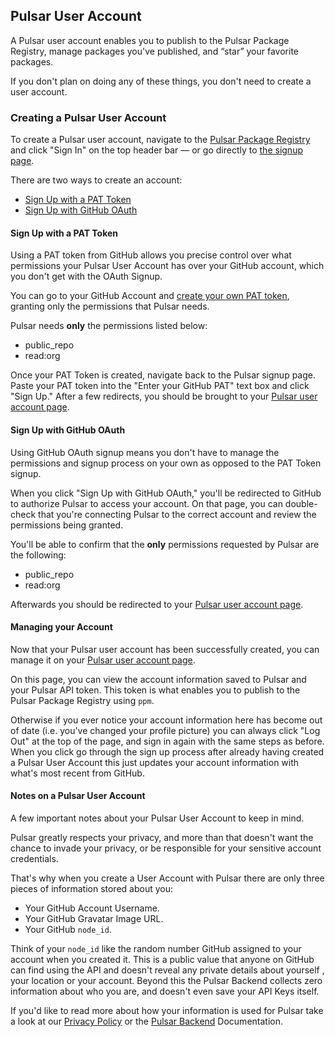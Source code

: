 ## Pulsar User Account

A Pulsar user account enables you to publish to the Pulsar Package Registry, manage packages you've published, and “star” your favorite packages.

If you don't plan on doing any of these things, you don't need to create a user account.

### Creating a Pulsar User Account

To create a Pulsar user account, navigate to the [Pulsar Package Registry](https://web.pulsar-edit.dev) and click "Sign In" on the top header bar — or go directly to [the signup page](https://web.pulsar-edit.dev/login).

There are two ways to create an account:

- [Sign Up with a PAT Token](#sign-up-with-a-pat-token)
- [Sign Up with GitHub OAuth](#sign-up-with-github-oauth)

#### Sign Up with a PAT Token

Using a PAT token from GitHub allows you precise control over what permissions your Pulsar User Account has over your GitHub account, which you don't get with the OAuth Signup.

You can go to your GitHub Account and [create your own PAT token](https://docs.github.com/en/authentication/keeping-your-account-and-data-secure/creating-a-personal-access-token), granting only the permissions that Pulsar needs.

Pulsar needs **only** the permissions listed below:

- public_repo
- read:org


Once your PAT Token is created, navigate back to the Pulsar signup page. Paste your PAT token into the "Enter your GitHub PAT" text box and click "Sign Up." After a few redirects, you should be brought to your [Pulsar user account page](https://web.pulsar-edit.dev/users).

#### Sign Up with GitHub OAuth

Using GitHub OAuth signup means you don't have to manage the permissions and signup process on your own as opposed to the PAT Token signup.

When you click "Sign Up with GitHub OAuth," you'll be redirected to GitHub to authorize Pulsar to access your account. On that page, you can double-check that you're connecting Pulsar to the correct account and review the permissions being granted.

You'll be able to confirm that the **only** permissions requested by Pulsar are the following:

- public_repo
- read:org



Afterwards you should be redirected to your [Pulsar user account page](https://web.pulsar-edit.dev/users).

#### Managing your Account

Now that your Pulsar user account has been successfully created, you can manage it on your [Pulsar user account page](https://web.pulsar-edit.dev/users).

On this page, you can view the account information saved to Pulsar and your Pulsar API token. This token is what enables you to publish to the Pulsar Package Registry using `ppm`.


Otherwise if you ever notice your account information here has become out of date (i.e. you've changed your profile picture) you can always click "Log Out" at the top of the page, and sign in again with the same steps as before. When you click go through the sign up process after already having created a Pulsar User Account this just updates your account information with what's most recent from GitHub.

#### Notes on a Pulsar User Account

A few important notes about your Pulsar User Account to keep in mind.

Pulsar greatly respects your privacy, and more than that doesn't want the chance to invade your privacy, or be responsible for your sensitive account credentials.

That's why when you create a User Account with Pulsar there are only three pieces of information stored about you:

- Your GitHub Account Username.
- Your GitHub Gravatar Image URL.
- Your GitHub `node_id`.

Think of your `node_id` like the random number GitHub assigned to your account when you created it. This is a public value that anyone on GitHub can find using the API and doesn't reveal any private details about yourself , your location or your account. Beyond this the Pulsar Backend collects zero information about who you are, and doesn't even save your API Keys itself.

If you'd like to read more about how your information is used for Pulsar take a look at our [Privacy Policy]() or the [Pulsar Backend]() Documentation.
